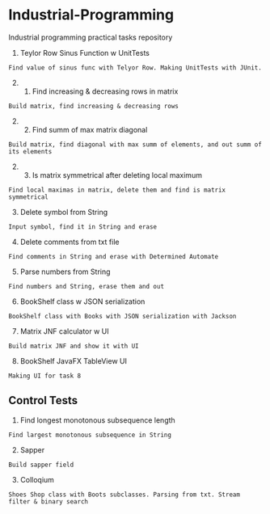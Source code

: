 # Industrial-Programming
Industrial programming practical tasks repository
1. Teylor Row Sinus Function w UnitTests 
```
Find value of sinus func with Telyor Row. Making UnitTests with JUnit.
```
2. 1. Find increasing & decreasing rows in matrix
```
Build matrix, find increasing & decreasing rows
```
2. 2. Find summ of max matrix diagonal
```
Build matrix, find diagonal with max summ of elements, and out summ of its elements
```
2. 3. Is matrix symmetrical after deleting local maximum
```
Find local maximas in matrix, delete them and find is matrix symmetrical
```
3. Delete symbol from String
```
Input symbol, find it in String and erase
```
4. Delete comments from txt file
```
Find comments in String and erase with Determined Automate
```
5. Parse numbers from String
```
Find numbers and String, erase them and out
```
6. BookShelf class w JSON serialization
```
BookShelf class with Books with JSON serialization with Jackson
```
7. Matrix JNF calculator w UI
```
Build matrix JNF and show it with UI
```
8. BookShelf JavaFX TableView UI
```
Making UI for task 8
```
## Control Tests
1. Find longest monotonous subsequence length
```
Find largest monotonous subsequence in String
```
2. Sapper
```
Build sapper field 
```
3. Colloqium
```
Shoes Shop class with Boots subclasses. Parsing from txt. Stream filter & binary search
```
